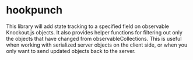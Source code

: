 hookpunch
=========

This library will add state tracking to a specified field on observable Knockout.js objects. It also provides helper functions for filtering out only the objects that have changed from observableCollections. This is useful when working with serialized server objects on the client side, or when you only want to send updated objects back to the server.